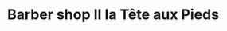 ---
title: "Barber shop II la Tête aux Pieds"
url: /ramonville-saint-agne/barber-shop-ii-la-tete-aux-pieds/
shop: coiffeur
---